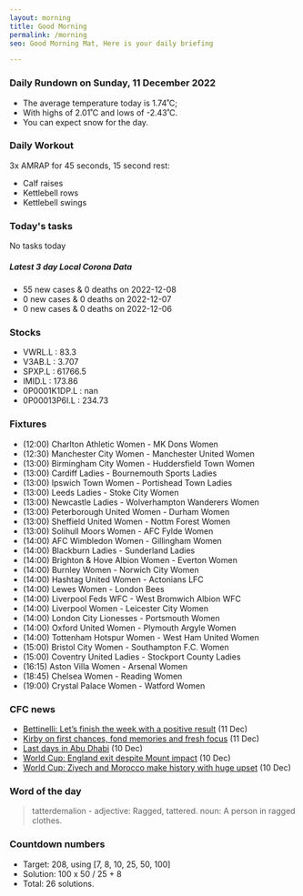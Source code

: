 ```yaml
---
layout: morning
title: Good Morning
permalink: /morning
seo: Good Morning Mat, Here is your daily briefing

---
```


<!-- weather_marker starts -->
### Daily Rundown on Sunday, 11 December 2022

- The average temperature today is 1.74˚C;
- With highs of 2.01˚C and lows of -2.43˚C.
- You can expect snow for the day.

<!-- weather_marker ends -->

### Daily Workout
<!-- workout_marker starts -->
3x AMRAP for 45 seconds, 15 second rest:

- Calf raises
- Kettlebell rows
- Kettlebell swings

<!-- workout_marker ends -->

### Today's tasks
<!-- task_marker starts -->
No tasks today
<!-- task_marker ends -->

<!-- c19_marker starts -->
##### Latest 3 day Local Corona Data

- 55 new cases & 0 deaths on 2022-12-08
- 0 new cases & 0 deaths on 2022-12-07
- 0 new cases & 0 deaths on 2022-12-06

<!-- c19_marker ends -->

### Stocks

<!-- stocks_marker starts -->

- VWRL.L : 83.3
- V3AB.L : 3.707
- SPXP.L : 61766.5
- IMID.L : 173.86
- 0P0001K1DP.L : nan
- 0P00013P6I.L : 234.73

<!-- stocks_marker ends -->

### Fixtures

<!-- sports_marker starts -->

<ul>
<li>(12:00) Charlton Athletic Women - MK Dons Women</li>
<li>(12:30) Manchester City Women - Manchester United Women</li>
<li>(13:00) Birmingham City Women - Huddersfield Town Women</li>
<li>(13:00) Cardiff Ladies - Bournemouth Sports Ladies</li>
<li>(13:00) Ipswich Town Women - Portishead Town Ladies</li>
<li>(13:00) Leeds Ladies - Stoke City Women</li>
<li>(13:00) Newcastle Ladies - Wolverhampton Wanderers Women</li>
<li>(13:00) Peterborough United Women - Durham Women</li>
<li>(13:00) Sheffield United Women - Nottm Forest Women</li>
<li>(13:00) Solihull Moors Women - AFC Fylde Women</li>
<li>(14:00) AFC Wimbledon Women - Gillingham Women</li>
<li>(14:00) Blackburn Ladies - Sunderland Ladies</li>
<li>(14:00) Brighton & Hove Albion Women - Everton Women</li>
<li>(14:00) Burnley Women - Norwich City Women</li>
<li>(14:00) Hashtag United Women - Actonians LFC</li>
<li>(14:00) Lewes Women - London Bees</li>
<li>(14:00) Liverpool Feds WFC - West Bromwich Albion WFC</li>
<li>(14:00) Liverpool Women - Leicester City Women</li>
<li>(14:00) London City Lionesses - Portsmouth Women</li>
<li>(14:00) Oxford United Women - Plymouth Argyle Women</li>
<li>(14:00) Tottenham Hotspur Women - West Ham United Women</li>
<li>(15:00) Bristol City Women - Southampton F.C. Women</li>
<li>(15:00) Coventry United Ladies - Stockport County Ladies</li>
<li>(16:15) Aston Villa Women - Arsenal Women</li>
<li>(18:45) Chelsea Women - Reading Women</li>
<li>(19:00) Crystal Palace Women - Watford Women</li>
</ul>

<!-- sports_marker ends -->

### CFC news

<!-- cfc_marker starts -->
- [Bettinelli: Let’s finish the week with a positive result](https://chelseafc.com/en/news/article/bettinelli-lets-finish-the-week-with-a-positive-result) (11 Dec)
- [Kirby on first chances, fond memories and fresh focus](https://chelseafc.com/en/news/article/kirby-on-first-chances-fond-memories-and-fresh-focus) (11 Dec)
- [Last days in Abu Dhabi](https://chelseafc.com/en/video/last-days-in-abu-dhabi) (10 Dec)
- [World Cup: England exit despite Mount impact](https://chelseafc.com/en/news/article/world-cup-england-exit-despite-mount-impact) (10 Dec)
- [World Cup: Ziyech and Morocco make history with huge upset](https://chelseafc.com/en/news/article/world-cup-ziyech-and-morocco-make-world-cup-history-with-another-massive) (10 Dec)

<!-- cfc_marker ends -->

### Word of the day
<!-- word_marker starts -->

 > tatterdemalion - adjective: Ragged, tattered. noun: A person in ragged clothes.

<!-- word_marker ends -->

### Countdown numbers
<!-- game_marker starts -->

- Target: 208, using [7, 8, 10, 25, 50, 100]
- Solution: 100 x 50 / 25 + 8
- Total: 26 solutions.

<!-- game_marker ends -->